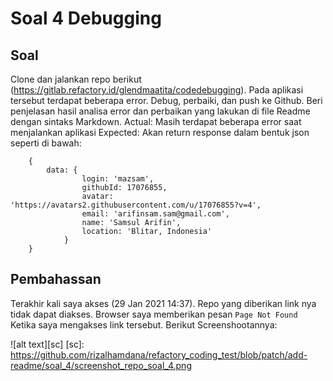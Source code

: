 # Soal 4 Debugging

## Soal 

Clone dan jalankan repo berikut (https://gitlab.refactory.id/glendmaatita/codedebugging). Pada aplikasi tersebut terdapat beberapa error. Debug, perbaiki, dan push ke Github. Beri penjelasan hasil analisa error dan perbaikan yang lakukan di file Readme dengan sintaks Markdown.
Actual: Masih terdapat beberapa error saat menjalankan aplikasi
Expected: Akan return response dalam bentuk json seperti di bawah:
```
    { 
        data: { 
                login: 'mazsam',
                githubId: 17076855,
                avatar: 'https://avatars2.githubusercontent.com/u/17076855?v=4',
                email: 'arifinsam.sam@gmail.com',
                name: 'Samsul Arifin',
                location: 'Blitar, Indonesia' 
            }
    }
```

## Pembahassan

Terakhir kali saya akses (29 Jan 2021 14:37). Repo yang diberikan link nya tidak dapat diakses. Browser saya memberikan pesan `Page Not Found` Ketika saya mengakses link tersebut. Berikut Screenshootannya:

![alt text][sc]
[sc]: https://github.com/rizalhamdana/refactory_coding_test/blob/patch/add-readme/soal_4/screenshot_repo_soal_4.png
